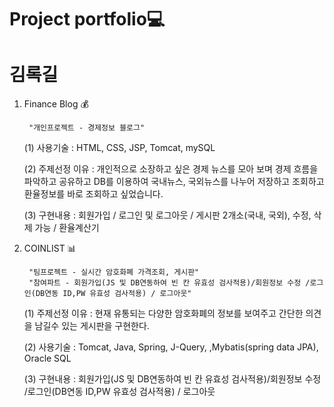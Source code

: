 # Project portfolio💻
# 김록길

1. Finance Blog 💰 

		"개인프로젝트 - 경제정보 블로그"
  
	(1) 사용기술 : HTML, CSS, JSP, Tomcat, mySQL
  
	(2) 주제선정 이유 : 개인적으로 소장하고 싶은 경제 뉴스를 모아 보며 경제 흐름을 파악하고 공유하고 DB를 이용하여 국내뉴스, 국외뉴스를 나누어 저장하고 조회하고 환율정보를 바로 조회하고 싶었습니다.
                     
	(3) 구현내용 : 회원가입 / 로그인 및 로그아웃 / 게시판 2개소(국내, 국외), 수정, 삭제 가능 / 환율계산기
   	
2. COINLIST 📊   
 
		"팀프로젝트 - 실시간 암호화폐 가격조회, 게시판"
		"참여파트 - 회원가입(JS 및 DB연동하여 빈 칸 유효성 검사적용)/회원정보 수정 /로그인(DB연동 ID,PW 유효성 검사적용) / 로그아웃"
		
	(1) 주제선정 이유 : 현재 유통되는 다양한 암호화폐의 정보를 보여주고 간단한 의견을 남길수 있는 게시판을 구현한다.
	
	(2) 사용기술 : Tomcat, Java, Spring, J-Query, ,Mybatis(spring data JPA),  Oracle SQL
	
	(3) 구현내용 :  회원가입(JS 및 DB연동하여 빈 칸 유효성 검사적용)/회원정보 수정 /로그인(DB연동 ID,PW 유효성 검사적용) / 로그아웃
	
	

  
  
